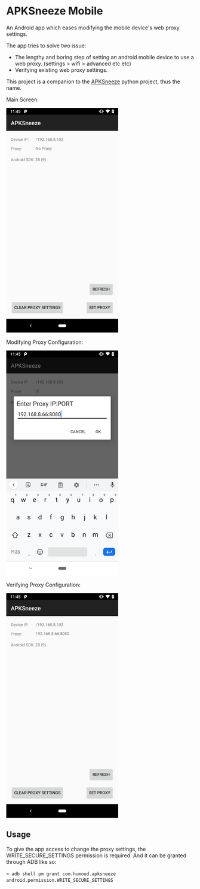 # APKSneeze Mobile
An Android app which eases modifying the mobile device's web proxy settings.

The app tries to solve two issue:
* The lengthy and boring step of setting an android mobile device to use a web proxy. (settings > wifi > advanced etc etc)
* Verifying existing web proxy settings.

This project is a companion to the [APKSneeze](https://github.com/Humoud/apkSneeze) python project, thus the name.

Main Screen:

<img src="screenshots_demo/1.png" width="300" height="600">

Modifying Proxy Configuration:

<img src="screenshots_demo/2.png" width="300" height="600">

Verifying Proxy Configuration:

<img src="screenshots_demo/3.png" width="300" height="600">

## Usage
To give the app access to change the proxy settings, the WRITE_SECURE_SETTINGS permission is required. And it can be granted through ADB like so:

`> adb shell pm grant com.humoud.apksneeze android.permission.WRITE_SECURE_SETTINGS`






